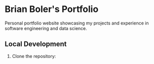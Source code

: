 # Brian Boler's Portfolio

Personal portfolio website showcasing my projects and experience in software engineering and data science.

## Local Development

1. Clone the repository: 